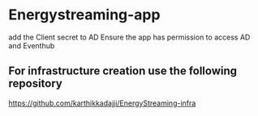 # Energystreaming-app

add the Client secret to AD
Ensure the app has permission to access AD and Eventhub

## For infrastructure creation use the following repository

https://github.com/karthikkadajji/EnergyStreaming-infra
